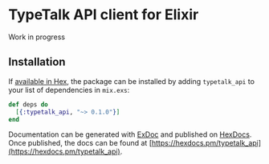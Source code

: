 # TypeTalk API client for Elixir

Work in progress

## Installation

If [available in Hex](https://hex.pm/docs/publish), the package can be installed
by adding `typetalk_api` to your list of dependencies in `mix.exs`:

```elixir
def deps do
  [{:typetalk_api, "~> 0.1.0"}]
end
```

Documentation can be generated with [ExDoc](https://github.com/elixir-lang/ex_doc)
and published on [HexDocs](https://hexdocs.pm). Once published, the docs can
be found at [https://hexdocs.pm/typetalk_api](https://hexdocs.pm/typetalk_api).

